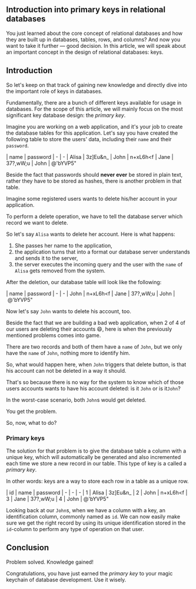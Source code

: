 ## Introduction into primary keys in relational databases

You just learned about the core concept of relational databases and how they are built up in databases, tables, rows, and columns? And now you want to take it further — good decision. In this article, we will speak about an important concept in the design of relational databases: keys.

## Introduction

So let's keep on that track of gaining new knowledge and directly dive into the important role of keys in databases.

Fundamentally, there are a bunch of different keys available for usage in databases. For the scope of this article, we will mainly focus on the most significant key database design: the _primary key_.

Imagine you are working on a web application, and it's your job to create the database tables for this application. Let's say you have created the following table to store the users' data, including their `name` and their `password`.

| name | password
| - | -
| Alisa | 3z]Eu&n_
| John | n+xL6h<f
| Jane | 37?,wW;u
| John | @'bYVP5"

Beside the fact that passwords should **never ever** be stored in plain text, rather they have to be stored as hashes, there is another problem in that table.

Imagine some registered users wants to delete his/her account in your application.

To perform a delete operation, we have to tell the database server which record we want to delete.

So let's say `Alisa` wants to delete her account. Here is what happens:

1. She passes her name to the application,
2. the application turns that into a format our database server understands and sends it to the server, 
3. the server executes the incoming query and the user with the `name` of `Alisa` gets removed from the system.

After the deletion, our database table will look like the following:

| name | password
| - | -
| John | n+xL6h<f
| Jane | 37?,wW;u
| John | @'bYVP5"

Now let's say `John` wants to delete his account, too. 

Beside the fact that we are building a bad web application, when 2 of 4 of our users are deleting their accounts 😄, here is when the previously mentioned problems comes into game.

There are two records and both of them have a `name` of `John`, but we only have the `name` of `John`, nothing more to identify him.

So, what would happen here, when `John` triggers that delete button, is that his account can not be deleted in a way it should.

That's so because there is no way for the system to know which of those users accounts wants to have his account deleted: is it `John` or is it`John`?

In the worst-case scenario, both `John`s would get deleted.

You get the problem.

So, now, what to do?

### Primary keys
The solution for that problem is to give the database table a column with a unique key, which will automatically be generated and also incremented each time we store a new record in our table. This type of key is a called a _primary key_.

In other words: keys are a way to store each row in a table as a unique row.

| id | name | password
| - | - | -
| 1 | Alisa | 3z]Eu&n_
| 2 | John | n+xL6h<f
| 3 | Jane | 37?,wW;u
| 4 | John | @'bYVP5"

Looking back at our `John`s, when we have a column with a key, an identification column, commonly named as `id`. We can now easily make sure we get the right record by using its unique identification stored in the `id`-column to perform any type of operation on that user.

## Conclusion
Problem solved. Knowledge gained!

Congratulations, you have just earned the _primary key_ to your magic keychain of database development. Use it wisely.